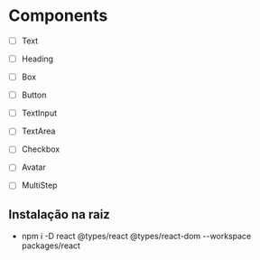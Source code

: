 # Components

- [ ] Text
- [ ] Heading
- [ ] Box
- [ ] Button
- [ ] TextInput
- [ ] TextArea
- [ ] Checkbox
- [ ] Avatar
- [ ] MultiStep


## Instalação na raiz

- npm i -D react @types/react @types/react-dom --workspace packages/react

